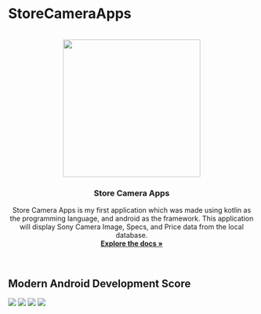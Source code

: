 # StoreCameraApps
<!-- PROJECT LOGO -->
<p align="center">
  <br>
  <img  width="280px" src="https://github.com/mas-diq/StoreCameraApps/blob/master/app/src/main/res/drawable/camera.png" />
  <h3 align="center">Store Camera Apps</h3>
  <p align="center">
   Store Camera Apps is my first application which was made using kotlin as the programming language, and android as the framework. This application will display Sony Camera Image, Specs, and Price data from the local database.
    <br />
    <a href="https://github.com/mas-diq/StoreCameraApps"><strong>Explore the docs »</strong></a>
  </p>
</p>
<br>
<!-- Screenshot Apps -->

## Modern Android Development Score
<!-- MAD Score -->
 <img src="https://github.com/mas-diq/StoreCameraApps/blob/master/summary.png" />
 <img src="https://github.com/mas-diq/StoreCameraApps/blob/master/kotlin.png" />
 <img src="https://github.com/mas-diq/StoreCameraApps/blob/master/studio.png" />
 <img src="https://github.com/mas-diq/StoreCameraApps/blob/master/jetpack.png" />
